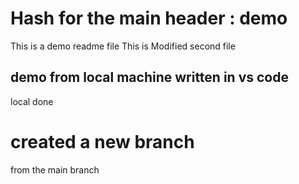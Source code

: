 # Hash for the main header : demo
This is a demo readme file This is Modified second file

## demo from local machine written in vs code
local done

# created a new branch
from the main branch
